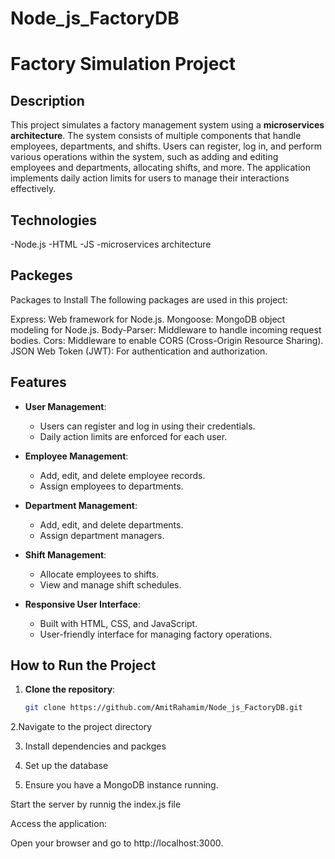# Node_js_FactoryDB

# Factory Simulation Project

## Description

This project simulates a factory management system using a **microservices architecture**. The system consists of multiple components that handle employees, departments, and shifts. Users can register, log in, and perform various operations within the system, such as adding and editing employees and departments, allocating shifts, and more. The application implements daily action limits for users to manage their interactions effectively.

## Technologies

-Node.js
-HTML
-JS
-microservices architecture

## Packeges
Packages to Install
The following packages are used in this project:

Express: Web framework for Node.js.
Mongoose: MongoDB object modeling for Node.js.
Body-Parser: Middleware to handle incoming request bodies.
Cors: Middleware to enable CORS (Cross-Origin Resource Sharing).
JSON Web Token (JWT): For authentication and authorization.



## Features

- **User Management**: 
  - Users can register and log in using their credentials.
  - Daily action limits are enforced for each user.
  
- **Employee Management**: 
  - Add, edit, and delete employee records.
  - Assign employees to departments.
  
- **Department Management**: 
  - Add, edit, and delete departments.
  - Assign department managers.
  
- **Shift Management**: 
  - Allocate employees to shifts.
  - View and manage shift schedules.

- **Responsive User Interface**: 
  - Built with HTML, CSS, and JavaScript.
  - User-friendly interface for managing factory operations.

## How to Run the Project

1. **Clone the repository**:
   ```bash
   git clone https://github.com/AmitRahamim/Node_js_FactoryDB.git
   
2.Navigate to the project directory

3. Install dependencies and packges

4. Set up the database

5. Ensure you have a MongoDB instance running.

Start the server by runnig the index.js file

Access the application:

Open your browser and go to http://localhost:3000.
